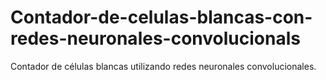 # Contador-de-celulas-blancas-con-redes-neuronales-convolucionals
Contador de células blancas utilizando redes neuronales convolucionales. 
